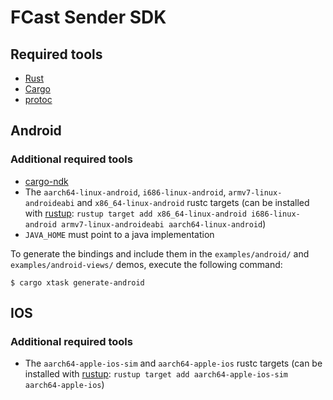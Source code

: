 # FCast Sender SDK

## Required tools

* [Rust](https://www.rust-lang.org/)
* [Cargo](https://doc.rust-lang.org/cargo/)
* [protoc](https://protobuf.dev/installation/)

## Android

### Additional required tools

* [cargo-ndk](https://github.com/bbqsrc/cargo-ndk)
* The `aarch64-linux-android`, `i686-linux-android`, `armv7-linux-androideabi` and `x86_64-linux-android` rustc targets
  (can be installed with [rustup](https://rustup.rs/): `rustup target add x86_64-linux-android i686-linux-android armv7-linux-androideabi aarch64-linux-android`)
* `JAVA_HOME` must point to a java implementation

To generate the bindings and include them in the `examples/android/` and `examples/android-views/` demos,
execute the following command:

```console
$ cargo xtask generate-android
```

## IOS

### Additional required tools

* The `aarch64-apple-ios-sim` and `aarch64-apple-ios` rustc targets
  (can be installed with [rustup](https://rustup.rs/): `rustup target add aarch64-apple-ios-sim aarch64-apple-ios`)
